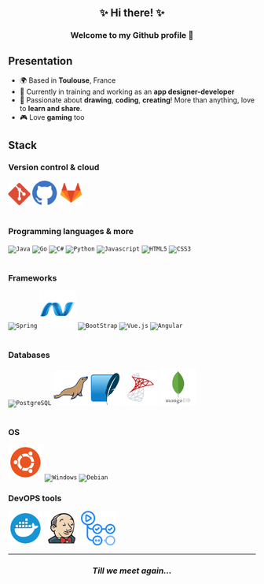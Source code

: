 <h2 align="center">✨ Hi there! ✨</h2>

<h3 align="center">Welcome to my Github profile 🤝</h3>

## Presentation
- 🌍 Based in **Toulouse**, France
- 💪 Currently in training and working as an **app designer-developer**
- 🎨 Passionate about **drawing**, **coding**, **creating**! More than anything, love to **learn and share**.
- 🎮 Love **gaming** too

## Stack

### Version control & cloud
<div>
    <code><img height="45" src="images/git.svg" alt="Git" title="Git"></code>
    <code><img height="50" src="images/github.svg" alt="GitHub" title="GitHub"></code>
    <code><img height="50" src="images/gitlab.svg" alt="Gitlab" title="Gitlab"></code>
</div>

<br>

### Programming languages & more
<div>
    <code><img height="80" src="https://raw.githubusercontent.com/bablubambal/All_logo_and_pictures/7c0ac2ceb9f9d24992ec393d11fa7337d2f92466/programming%20languages/java.svg" alt="Java" title="Java"></code>
    <code><img height="80" src="https://raw.githubusercontent.com/bablubambal/All_logo_and_pictures/7c0ac2ceb9f9d24992ec393d11fa7337d2f92466/programming%20languages/go.svg" alt="Go" title="Go"></code>
    <code><img height="75" src="https://raw.githubusercontent.com/bablubambal/All_logo_and_pictures/7c0ac2ceb9f9d24992ec393d11fa7337d2f92466/programming%20languages/c%23.svg" alt="C#" title="C#"></code>
    <code><img height="70" src="https://raw.githubusercontent.com/bablubambal/All_logo_and_pictures/7c0ac2ceb9f9d24992ec393d11fa7337d2f92466/programming%20languages/python.svg" alt="Python" title="Python"></code>
    <code><img height="70" src="https://raw.githubusercontent.com/bablubambal/All_logo_and_pictures/7c0ac2ceb9f9d24992ec393d11fa7337d2f92466/programming%20languages/javascript.svg" alt="Javascript" title="Javascript"></code>
    <code><img height="80" src="https://raw.githubusercontent.com/bablubambal/All_logo_and_pictures/7c0ac2ceb9f9d24992ec393d11fa7337d2f92466/others/html.svg" alt="HTML5" title="HTML5"></code>
    <code><img height="80" src="https://raw.githubusercontent.com/bablubambal/All_logo_and_pictures/7c0ac2ceb9f9d24992ec393d11fa7337d2f92466/others/css.svg" alt="CSS3" title="CSS3"></code>
</div>

<br>

### Frameworks
<div>
    <code><img height="70" src="https://raw.githubusercontent.com/bablubambal/All_logo_and_pictures/7c0ac2ceb9f9d24992ec393d11fa7337d2f92466/frameworks/spring.svg" alt="Spring" title="Spring"></code>
    <code><img height="75" src="./images/asp-net.svg" alt="ASP .NET" title="ASP .NET"></code>
    <code><img height="70" src="https://raw.githubusercontent.com/bablubambal/All_logo_and_pictures/7c0ac2ceb9f9d24992ec393d11fa7337d2f92466/frameworks/boostrap.svg" alt="BootStrap" title="BootStrap"></code>
    <code><img height="70" src="https://raw.githubusercontent.com/bablubambal/All_logo_and_pictures/7c0ac2ceb9f9d24992ec393d11fa7337d2f92466/frameworks/vuejs.svg" alt="Vue.js" title="Vue.js"></code>
    <code><img height="70" src="https://raw.githubusercontent.com/bablubambal/All_logo_and_pictures/7c0ac2ceb9f9d24992ec393d11fa7337d2f92466/frameworks/angular.svg" alt="Angular" title="Angular"></code>
</div>

<br>

### Databases
<div>
    <code><img height="75" src="https://raw.githubusercontent.com/bablubambal/All_logo_and_pictures/7c0ac2ceb9f9d24992ec393d11fa7337d2f92466/databases/postgresql.svg" alt="PostgreSQL" title="PostgreSQL"></code>
    <code><img height="70" src="./images/mariadb.svg" alt="MariaDB" title="MariaDB"></code>
    <code><img height="65" src="images/sqlite.svg" alt="SQLite" title="SQLite"></code>
    <code><img height="70" src="./images/microsoft-sql-server.svg" alt="Microsoft SQL Server" title="Microsoft SQL Server"></code>
    <code><img height="75" src="images/mongodb.svg" alt="MongoDB" title="MongoDB"></code>
</div>

<br>

### OS
<div>
    <code><img height="70" src="./images/ubuntu.svg" alt="Ubuntu" title="Ubuntu"></code>
    <code><img height="70" src="https://raw.githubusercontent.com/bablubambal/All_logo_and_pictures/7c0ac2ceb9f9d24992ec393d11fa7337d2f92466/social%20icons/windows.svg" alt="Windows" title="Windows"></code>
    <code><img height="70" src="https://www.debian.org/logos/openlogo.svg" alt="Debian" title="Debian"></code>
</div>

### DevOPS tools
<div>
    <code><img height="70" src="./images/docker.svg" alt="Docker" title="Docker"></code>
    <code><img height="70" src="./images/jenkins.svg" alt="Jenkins" title="Jenkins"></code>
    <code><img height="70" src="./images/github-actions.svg" alt="Github actions" title="Github actions"></code>
</div>

---
<h3 align="center"><i>Till we meet again...</i></h3>
